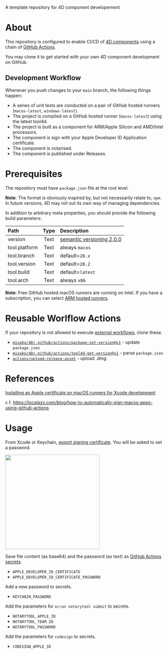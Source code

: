 A template repository for 4D component developement

# About

This repository is configured to enable CI/CD of [4D components](https://developer.4d.com/docs/Concepts/components) using a chain of [GitHub Actions](https://docs.github.com/en/actions).

You may clone it to get started with your own 4D component development on GitHub.

## Development Workflow

Whenever you push changes to your `main` branch, the following things happen:

* A series of unit tests are conducted on a pair of GitHub hosted runners (`macos-latest`, `windows-latest`).
* The project is compiled on a GitHub hosted runner (`macos-latest`) using the latest tool4d.
* The project is built as a component for ARM/Apple Silicon and AMD/Intel processors.
* The component is sign with your Apple Developer ID Application certificate.
* The component is notarised.
* The component is published under Releases.

# Prerequisites

The repository must have `package.json` file  at the root level. 

**Note**: The format is obviously inspired by, but not necessarily relate to, `npm`. In future versions, 4D may roll out its own way of managing dependencies.

In addition to arbitrary meta properties, you should provide the following build parameters:

|Path|Type|Description
|:-|:-:|:-|
|version|Text|[semantic versioning 2.0.0](https://semver.org)|
|tool.platform|Text|always `macos`|
|tool.branch|Text|default=`20.x`|
|tool.version|Text|default=`20.2`|
|tool.build|Text|default=`latest`|
|tool.arch|Text|always `x86`|

**Note**: Free GitHub hosted macOS runners are running on Intel. If you have a subscription, you can select [ARM hosted runners](https://docs.github.com/en/actions/using-github-hosted-runners/about-larger-runners/about-larger-runners).

# Reusable Worlflow Actions

If your repository is not allowed to execute [external workflows](https://docs.github.com/en/enterprise-cloud@latest/actions/using-workflows/reusing-workflows), clone these.

* [`miyako/4D/.github/actions/package-set-version@v1`](https://github.com/miyako/4D/blob/v1/.github/actions/package-set-version/action.yml) - update 
`package.json`
* [`miyako/4D/.github/actions/tool4d-get-version@v1`](https://github.com/miyako/4D/blob/v1/.github/actions/tool4d-get-version/action.yml) - parse `package.json`
* [`actions/upload-release-asset`](https://github.com/actions/upload-release-asset) - upload .dmg

# References

[Installing an Apple certificate on macOS runners for Xcode development](https://docs.github.com/en/actions/deployment/deploying-xcode-applications/installing-an-apple-certificate-on-macos-runners-for-xcode-development)

c.f. https://localazy.com/blog/how-to-automatically-sign-macos-apps-using-github-actions

# Usage

From Xcode or Keychain, [export signing certificate](https://help.apple.com/xcode/mac/current/#/dev154b28f09). You will be asked to set a password.

<img src="https://github.com/miyako/4d-template-component-cicd/assets/1725068/f5a70c38-ace0-424b-a62a-40c058ea1667" width="auto" height="300px" />

Save file content (as base64) and the password (as text) as [GitHub Actions secrets](https://docs.github.com/en/actions/security-guides/using-secrets-in-github-actions).

* `APPLE_DEVELOPER_ID_CERTIFICATE`
* `APPLE_DEVELOPER_ID_CERTIFICATE_PASSWORD`

Add a new password to secrets.

* `KEYCHAIN_PASSWORD`

Add the parameters for `xcrun notarytool submit` to secrets.

* `NOTARYTOOL_APPLE_ID`
* `NOTARYTOOL_TEAM_ID`
* `NOTARYTOOL_PASSWORD`

Add the parameters for `codesign` to secrets.

* `CODESIGN_APPLE_ID`
